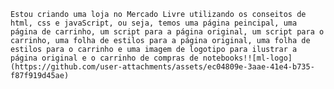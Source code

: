     Estou criando uma loja no Mercado Livre utilizando os conseitos de html, css e javaScript, ou seja, temos uma página peincipal, uma página de carrinho, um script para a página original, um script para o carrinho, uma folha de estilos para a página original, uma folha de estilos para o carrinho e uma imagem de logotipo para ilustrar a página original e o carrinho de compras de notebooks!![ml-logo](https://github.com/user-attachments/assets/ec04809e-3aae-41e4-b735-f87f919d45ae)
 
